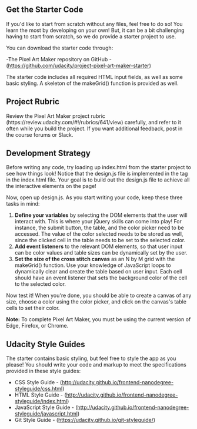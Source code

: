<h2>Get the Starter Code</h2>
If you'd like to start from scratch without any files, feel free to do so! You learn the most by developing on your own! But, it can be a bit challenging having to start from scratch, so we do provide a starter project to use.

You can download the starter code through:

-The Pixel Art Maker repository on GitHub - (https://github.com/udacity/project-pixel-art-maker-starter)

The starter code includes all required HTML input fields, as well as some basic styling. A skeleton of the makeGrid() function is provided as well.

<h2>Project Rubric</h2>
Review the Pixel Art Maker project rubric (https://review.udacity.com/#!/rubrics/641/view) carefully, and refer to it often while you build the project. If you want additional feedback, post in the course forums or Slack.

<h2>Development Strategy</h2>
Before writing any code, try loading up index.html from the starter project to see how things look! Notice that the design.js file is implemented in the <body> tag in the index.html file. Your goal is to build out the design.js file to achieve all the interactive elements on the page!

Now, open up design.js. As you start writing your code, keep these three tasks in mind:

1. <strong>Define your variables</strong> by selecting the DOM elements that the user will interact with. This is where your jQuery skills can come into play! For instance, the submit button, the table, and the color picker need to be accessed. The value of the color selected needs to be stored as well, since the clicked cell in the table needs to be set to the selected color.
2. <strong>Add event listeners</strong> to the relevant DOM elements, so that user input can be color values and table sizes can be dynamically set by the user.
3. <strong>Set the size of the cross stitch canvas</strong> as an N by M grid with the makeGrid() function. Use your knowledge of JavaScript loops to dynamically clear and create the table based on user input. Each cell should have an event listener that sets the background color of the cell to the selected color.

Now test it! When you're done, you should be able to create a canvas of any size, choose a color using the color picker, and click on the canvas's table cells to set their color.

<strong>Note:</strong> To complete Pixel Art Maker, you must be using the current version of Edge, Firefox, or Chrome.

<h2>Udacity Style Guides</h2>
The starter contains basic styling, but feel free to style the app as you please! You should write your code and markup to meet the specifications provided in these style guides:

- CSS Style Guide - (http://udacity.github.io/frontend-nanodegree-styleguide/css.html)
- HTML Style Guide - (http://udacity.github.io/frontend-nanodegree-styleguide/index.html)
- JavaScript Style Guide - (http://udacity.github.io/frontend-nanodegree-styleguide/javascript.html)
- Git Style Guide - (https://udacity.github.io/git-styleguide/)
